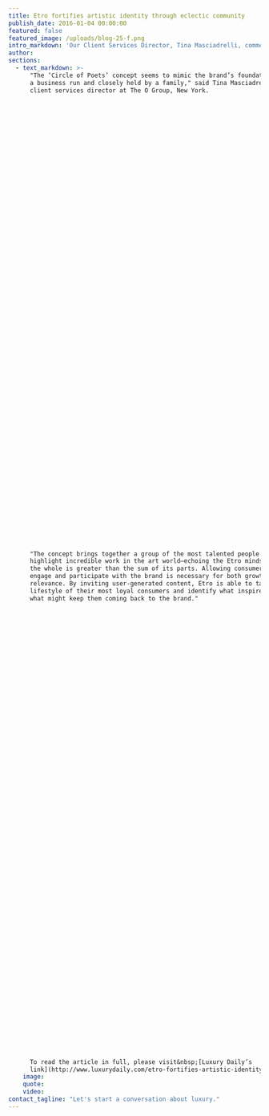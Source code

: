 ```yaml
---
title: Etro fortifies artistic identity through eclectic community
publish_date: 2016-01-04 00:00:00
featured: false
featured_image: /uploads/blog-25-f.png
intro_markdown: 'Our Client Services Director, Tina Masciadrelli, comments in industry publication Luxury Daily on Italian luxury brand Etro’s latest concept, "The Circle of Poets."​'
author:
sections:
  - text_markdown: >-
      "The ‘Circle of Poets’ concept seems to mimic the brand’s foundation as
      a business run and closely held by a family," said Tina Masciadrelli,
      client services director at The O Group, New York.

































































      "The concept brings together a group of the most talented people to
      highlight incredible work in the art world—echoing the Etro mindset that
      the whole is greater than the sum of its parts. Allowing consumers to
      engage and participate with the brand is necessary for both growth and
      relevance. By inviting user-generated content, Etro is able to tap into the
      lifestyle of their most loyal consumers and identify what inspires them and
      what might keep them coming back to the brand."

































































      To read the article in full, please visit&nbsp;[Luxury Daily’s
      link](http://www.luxurydaily.com/etro-fortifies-artistic-identity-through-eclectic-community/).​
    image:
    quote:
    video:
contact_tagline: "Let's start a conversation about luxury."
---
```



